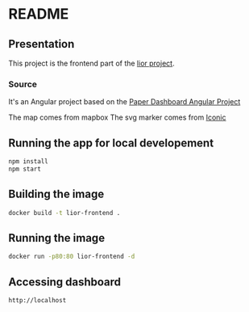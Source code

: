 # README

## Presentation

This project is the frontend part of the [lior project](https://github.com/linoleparquet/lior). 

### Source
It's an Angular project based on the [Paper Dashboard Angular Project](https://www.creative-tim.com/product/paper-dashboard-angular)

The map comes from mapbox 
The svg marker comes from [Iconic](https://useiconic.com/open/)

## Running the app for local developement 
```bash
npm install 
npm start
```
## Building the image
```bash
docker build -t lior-frontend .
```

## Running the image
```bash
docker run -p80:80 lior-frontend -d
```

## Accessing dashboard
`http://localhost`